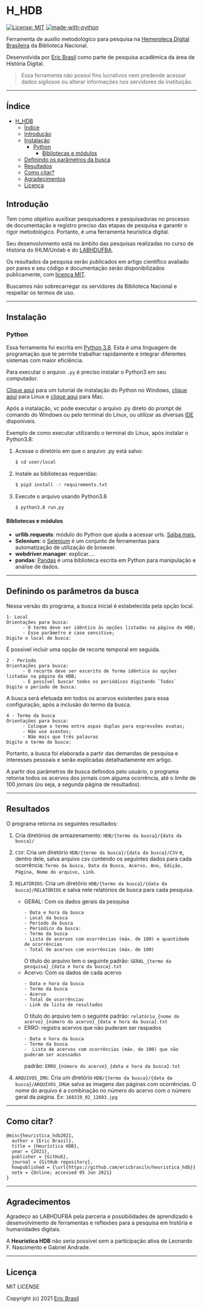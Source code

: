 # H_HDB

[![License: MIT](https://img.shields.io/badge/License-MIT-yellow.svg)](https://opensource.org/licenses/MIT) [![made-with-python](https://img.shields.io/badge/Made%20with-Python-1f425f.svg)](https://www.python.org/)

Ferramenta de auxílio metodológico para pesquisa na [Hemeroteca Digital Brasileira](memoria.br.br) da Biblioteca Nacional.

Desenvolvida por [Eric Brasil](ericbrasiln.github.io) como parte de pesquisa acadêmica da área de História Digital.

>Essa ferramenta não possui fins lucrativos nem predende acessar dados sigilosos ou alterar informações nos servidores da instituição.

***

## Índice

- [H_HDB](#h_hdb)
  - [Índice](#índice)
  - [Introdução](#introdução)
  - [Instalação](#instalação)
    - [Python](#python)
      - [Bibliotecas e módulos](#bibliotecas-e-módulos)
  - [Definindo os parâmetros da busca](#definindo-os-parâmetros-da-busca)
  - [Resultados](#resultados)
  - [Como citar?](#como-citar)
  - [Agradecimentos](#agradecimentos)
  - [Licença](#licença)

## Introdução

Tem como objetivo auxilixar pesquisadores e pesquisadoras no processo de documentação e registro preciso das etapas de pesquisa e garantir o rigor metodológico. Portanto, é uma ferramenta heurística digital.

Seu desenvolvimento está no âmbito das pesquisas realizadas no curso de História do IHLM/Unilab e do [LABHDUFBA](http://www.labhd.ufba.br).

Os resultados da pesquisa serão publicados em artigo científico avaliado por pares e seu código e documentação serão disponibilizados publicamente, com [licença MIT](LICENSE).

Buscamos não sobrecarregar os servidores da Biblioteca Nacional e respeitar os termos de uso. 

***

## Instalação

### Python

Essa ferramenta foi escrita em [Python 3.8](https://www.python.org/). Esta é uma linguagem de programação que te permite trabalhar rapidamente e integrar diferentes sistemas com maior eficiência.

Para executar o arquivo `.py` é preciso instalar o Python3 em seu computador.

[Clique aqui](https://python.org.br/instalacao-windows/) para um tutorial de instalação do Python no Windows, [clique aqui](https://python.org.br/instalacao-linux/) para Linux e [clique aqui](https://python.org.br/instalacao-mac/)
para Mac.

Após a instalação, vc pode executar o arquivo .py direto do prompt de comando do Windows ou pelo terminal do Linux, ou utilizar as diversas [IDE](https://pt.wikipedia.org/wiki/Ambiente_de_desenvolvimento_integrado) disponíveis.

Exemplo de como executar utilizando o terminal do Linux, após instalar o Python3.8:

1. Acesse o diretório em que o arquivo .py está salvo:
   ```sh
   $ cd user/local
   ```
1. Instale as bibliotecas requeridas:
   ```sh
   $ pip3 install -r requirements.txt
   ```
1. Execute o arquivo usando Python3.8
   ```sh
   $ python3.8 run.py
   ```
#### Bibliotecas e módulos

- **urllib.requests**: módulo do Python que ajuda a acessar urls.
[Saiba mais.](https://docs.python.org/pt-br/3/library/urllib.request.htmll)
- **Selenium**: o [Selenium](https://www.selenium.dev/documentation/en/) é um conjunto de ferramentas para automatização de utilização de browser.
- **webdriver.manager**: explicar....
- **pandas**: [Pandas](https://pandas.pydata.org/) é uma biblioteca escrita em Python para manipulação e análise de dados. 

***

## Definindo os parâmetros da busca

Nessa versão do programa, a busca inicial é estabelecida pela opção local. 

``` 
1- Local
Orientações para busca:
      - O termo deve ser idêntico às opções listadas na página da HDB;
      - Esse parâmetro é case sensitive;
Digite o local de busca: 
``` 
É possível incluir uma opção de recorte temporal em seguida. 

```
2 - Período
Orientações para busca:
      - O recorte deve ser escerito de forma idêntica às opções listadas na página da HDB;
      - É possível buscar todos os periódicos digitando `Todos`
Digite o período de busca: 
``` 
A busca será efetuada em todos os acervos existentes para essa configuração, após a inclusão do termo da busca.

```
4 - Termo da busca
Orientações para busca:
      - Coloque o termo entre aspas duplas para espressões exatas;
      - Não use acentos;
      - Não mais que três palavras
Digite o termo de busca:
```

Portanto, a busca foi elaborada a partir das demandas de pesquisa e interesses pessoais e serão explicadas detalhadamente em artigo. 

A partir dos parâmetros de busca definidos pelo usuário, o programa retorna todos os acervos dos jornais com alguma ocorrência, até o limite de 100 jornais (ou seja, a segunda página de resultados).

***

## Resultados

O programa retorna os seguintes resultados:

1. Cria diretórios de armazenamento: `HDB/{termo da busca}/{data da busca}/`

2. `CSV`: Cria um diretório `HDB/{termo da busca}/{data da busca}/CSV` e, dentro dele, salva arquivo csv contendo os seguintes dados para cada ocorrência: `Termo da busca, Data da Busca, Acervo, Ano, Edição, Página, Nome do arquivo, Link`.

3. `RELATÓRIOS`: Cria um diretório `HDB/{termo da busca}/{data da busca}/RELATÓRIOS` e salva nele relatórios de busca para cada pesquisa.
   - GERAL: Com os dados gerais da pesquisa
        ``` 
        - Data e hora da busca
        - Local da busca
        - Período da busca
        - Periódico da busca: 
        - Termo da busca
        - Lista de acervos com ocorrências (máx. de 100) e quantidade de ocorrências
        - Total de acervos com ocorrências (máx. de 100)
        ```
        O título do arquivo tem o seguinte padrão: `GERAL_{termo da pesquisa}_{data e hora da busca}.txt`
   - Acervo: Com os dados de cada acervo
        ``` 
        - Data e hora da busca
        - Termo da busca
        - Acervo
        - Total de ocorrências
        - Link da lista de resultados
        ```
        O título do arquivo tem o seguinte padrão: `relatório_{nome do acervo}_{número do acervo}_{data e hora da busca}.txt`
   - ERRO: registra acervos que não puderam ser raspados
        ``` 
        - Data e hora da busca
        - Termo da busca
        -  Lista de acervos com ocorrências (máx. de 100) que não puderam ser acessados
        ```
        padrão: `ERRO_{número do acervo}_{data e hora da busca}.txt`

4. `ARQUIVOS_IMG`: Cria um diretório `HDB/{termo da busca}/{data da busca}/ARQUIVOS_IMG`e salva as imagens das páginas com ocorrências. O nome do arquivo é a combinação no número do acervo com o número geral da página. Ex: `168319_02_12603.jpg`

***

## Como citar?

```
@misc{heuristica_hdb2021,
  author = {Eric Brasil},
  title = {Heurística HDB},
  year = {2021},
  publisher = {GitHub},
  journal = {GitHub repository},
  howpublished = {\url{https://github.com/ericbrasiln/heuristica_hdb}}
  note = {Online; accessed 05 Jun 2021}
}
```

***

## Agradecimentos

Agradeço ao LABHDUFBA pela parceria e possibilidades de aprendizado e desenvolvimento de ferramentas e reflexões para a pesquisa em história e humanidades digitais.

A **Heurística HDB** não seria possível sem a participação ativa de Leonardo F. Nascimento e Gabriel Andrade.

***

## Licença

MIT LICENSE

Copyright (c) 2021 [Eric Brasil](https://ericbrasiln.github.io/)